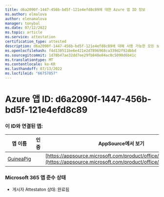 ```yaml
---
title: d6a2090f-1447-456b-bd5f-121e4efd8c89에 대한 Azure 앱 ID 정보
ms.author: elmalova
author: elenamalova
manager: tonybal
ms.date: 07/12/2022
ms.topic: article
ms.service: attestation
certification_type: attested
description: d6a2090f-1447-456b-bd5f-121e4efd8c89에 대해 사용 가능한 모든 보안 및 규정 준수 정보입니다.
ms.openlocfilehash: f4d130511be6e421e2d7896968ca339d2f92dbbd
ms.sourcegitcommit: 1d78b47ae32dd7ee29fb848e04ac0c5090d6b41c
ms.translationtype: MT
ms.contentlocale: ko-KR
ms.lasthandoff: 07/13/2022
ms.locfileid: "66757857"
---
```

# <a name="azure-app-id-d6a2090f-1447-456b-bd5f-121e4efd8c89"></a>Azure 앱 ID: d6a2090f-1447-456b-bd5f-121e4efd8c89


### <a name="apps-associated-with-this-id"></a>이 ID와 연결된 앱:
| **앱 이름** | **인증** | **AppSource에서 보기** |
|--------------|---------------|-----------------------|
| [GuineaPig](../forward/WA200003486.md) |  | [https://appsource.microsoft.com/product/office/WA200003486](https://appsource.microsoft.com/product/office/WA200003486) |

### <a name="microsoft-365-app-compliance-status"></a>Microsoft 365 앱 준수 상태
- 게시자 Attestaton 상태: 완료됨
